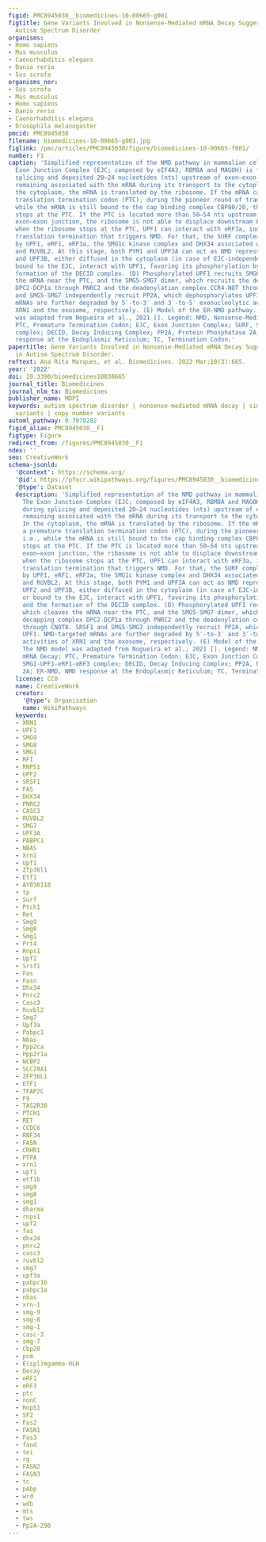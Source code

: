 ```yaml
---
figid: PMC8945030__biomedicines-10-00665-g001
figtitle: Gene Variants Involved in Nonsense-Mediated mRNA Decay Suggest a Role in
  Autism Spectrum Disorder
organisms:
- Homo sapiens
- Mus musculus
- Caenorhabditis elegans
- Danio rerio
- Sus scrofa
organisms_ner:
- Sus scrofa
- Mus musculus
- Homo sapiens
- Danio rerio
- Caenorhabditis elegans
- Drosophila melanogaster
pmcid: PMC8945030
filename: biomedicines-10-00665-g001.jpg
figlink: /pmc/articles/PMC8945030/figure/biomedicines-10-00665-f001/
number: F1
caption: 'Simplified representation of the NMD pathway in mammalian cells. (A) The
  Exon Junction Complex (EJC; composed by eIF4A3, RBM8A and MAGOH) is formed during
  splicing and deposited 20–24 nucleotides (nts) upstream of exon–exon junctions,
  remaining associated with the mRNA during its transport to the cytoplasm. (B) In
  the cytoplasm, the mRNA is translated by the ribosome. If the mRNA carries a premature
  translation termination codon (PTC), during the pioneer round of translation, i.e.,
  while the mRNA is still bound to the cap binding complex CBP80/20, the ribosome
  stops at the PTC. If the PTC is located more than 50–54 nts upstream of the last
  exon–exon junction, the ribosome is not able to displace downstream EJCs. Instead,
  when the ribosome stops at the PTC, UPF1 can interact with eRF3a, inducing premature
  translation termination that triggers NMD. For that, the SURF complex is formed
  by UPF1, eRF1, eRF3a, the SMG1c kinase complex and DHX34 associated with RUVBL1
  and RUVBL2. At this stage, both PYM1 and UPF3A can act as NMD repressors. (C) UPF2
  and UPF3B, either diffused in the cytoplasm (in case of EJC-independent NMD) or
  bound to the EJC, interact with UPF1, favoring its phosphorylation by SMG1 and the
  formation of the DECID complex. (D) Phosphorylated UPF1 recruits SMG6, which cleaves
  the mRNA near the PTC, and the SMG5-SMG7 dimer, which recruits the decapping complex
  DPC2-DCP1a through PNRC2 and the deadenylation complex CCR4-NOT through CNOT8. SRSF1
  and SMG5-SMG7 independently recruit PP2A, which dephosphorylates UPF1. NMD-targeted
  mRNAs are further degraded by 5′-to-3′ and 3′-to-5′ exonucleolytic activities of
  XRN1 and the exosome, respectively. (E) Model of the ER-NMD pathway. The NMD model
  was adapted from Nogueira et al., 2021 []. Legend: NMD, Nonsense-Mediated mRNA Decay;
  PTC, Premature Termination Codon; EJC, Exon Junction Complex; SURF, SMG1-UPF1-eRF1-eRF3
  complex; DECID, Decay Inducing Complex; PP2A, Protein Phosphatase 2A; ER-NMD, NMD
  response at the Endoplasmic Reticulum; TC, Termination Codon.'
papertitle: Gene Variants Involved in Nonsense-Mediated mRNA Decay Suggest a Role
  in Autism Spectrum Disorder.
reftext: Ana Rita Marques, et al. Biomedicines. 2022 Mar;10(3):665.
year: '2022'
doi: 10.3390/biomedicines10030665
journal_title: Biomedicines
journal_nlm_ta: Biomedicines
publisher_name: MDPI
keywords: autism spectrum disorder | nonsense-mediated mRNA decay | single nucleotide
  variants | copy number variants
automl_pathway: 0.7978282
figid_alias: PMC8945030__F1
figtype: Figure
redirect_from: /figures/PMC8945030__F1
ndex: ''
seo: CreativeWork
schema-jsonld:
  '@context': https://schema.org/
  '@id': https://pfocr.wikipathways.org/figures/PMC8945030__biomedicines-10-00665-g001.html
  '@type': Dataset
  description: 'Simplified representation of the NMD pathway in mammalian cells. (A)
    The Exon Junction Complex (EJC; composed by eIF4A3, RBM8A and MAGOH) is formed
    during splicing and deposited 20–24 nucleotides (nts) upstream of exon–exon junctions,
    remaining associated with the mRNA during its transport to the cytoplasm. (B)
    In the cytoplasm, the mRNA is translated by the ribosome. If the mRNA carries
    a premature translation termination codon (PTC), during the pioneer round of translation,
    i.e., while the mRNA is still bound to the cap binding complex CBP80/20, the ribosome
    stops at the PTC. If the PTC is located more than 50–54 nts upstream of the last
    exon–exon junction, the ribosome is not able to displace downstream EJCs. Instead,
    when the ribosome stops at the PTC, UPF1 can interact with eRF3a, inducing premature
    translation termination that triggers NMD. For that, the SURF complex is formed
    by UPF1, eRF1, eRF3a, the SMG1c kinase complex and DHX34 associated with RUVBL1
    and RUVBL2. At this stage, both PYM1 and UPF3A can act as NMD repressors. (C)
    UPF2 and UPF3B, either diffused in the cytoplasm (in case of EJC-independent NMD)
    or bound to the EJC, interact with UPF1, favoring its phosphorylation by SMG1
    and the formation of the DECID complex. (D) Phosphorylated UPF1 recruits SMG6,
    which cleaves the mRNA near the PTC, and the SMG5-SMG7 dimer, which recruits the
    decapping complex DPC2-DCP1a through PNRC2 and the deadenylation complex CCR4-NOT
    through CNOT8. SRSF1 and SMG5-SMG7 independently recruit PP2A, which dephosphorylates
    UPF1. NMD-targeted mRNAs are further degraded by 5′-to-3′ and 3′-to-5′ exonucleolytic
    activities of XRN1 and the exosome, respectively. (E) Model of the ER-NMD pathway.
    The NMD model was adapted from Nogueira et al., 2021 []. Legend: NMD, Nonsense-Mediated
    mRNA Decay; PTC, Premature Termination Codon; EJC, Exon Junction Complex; SURF,
    SMG1-UPF1-eRF1-eRF3 complex; DECID, Decay Inducing Complex; PP2A, Protein Phosphatase
    2A; ER-NMD, NMD response at the Endoplasmic Reticulum; TC, Termination Codon.'
  license: CC0
  name: CreativeWork
  creator:
    '@type': Organization
    name: WikiPathways
  keywords:
  - XRN1
  - UPF1
  - SMG9
  - SMG8
  - SMG1
  - RFI
  - RNPS1
  - UPF2
  - SRSF1
  - FAS
  - DHX34
  - PNRC2
  - CASC3
  - RUVBL2
  - SMG7
  - UPF3A
  - PABPC1
  - NBAS
  - Xrn1
  - Upf1
  - Zfp36l1
  - Etf1
  - AY036118
  - tp
  - Surf
  - Ptch1
  - Ret
  - Smg9
  - Smg8
  - Smg1
  - Prt4
  - Rnps1
  - Upf2
  - Srsf1
  - Fas
  - Fasn
  - Dhx34
  - Pnrc2
  - Casc3
  - Ruvbl2
  - Smg7
  - Upf3a
  - Pabpc1
  - Nbas
  - Ppp2ca
  - Ppp2r1a
  - NCBP2
  - SLC29A1
  - ZFP36L1
  - ETF1
  - TFAP2C
  - F9
  - TAS2R38
  - PTCH1
  - RET
  - CCDC6
  - RNF34
  - FASN
  - CRHR1
  - PTPA
  - xrn1
  - upf1
  - etf1b
  - smg9
  - smg8
  - smg1
  - dharma
  - rnps1
  - upf2
  - fas
  - dhx34
  - pnrc2
  - casc3
  - ruvbl2
  - smg7
  - upf3a
  - pabpc1b
  - pabpc1a
  - nbas
  - xrn-1
  - smg-9
  - smg-8
  - smg-1
  - casc-3
  - smg-7
  - Cbp20
  - pcm
  - E(spl)mgamma-HLH
  - Decay
  - eRF1
  - eRF3
  - ptc
  - nonC
  - RnpS1
  - SF2
  - Fas2
  - FASN1
  - Fas3
  - fand
  - tei
  - rg
  - FASN2
  - FASN3
  - tc
  - pAbp
  - wrd
  - wdb
  - mts
  - tws
  - Pp2A-29B
---
```

